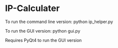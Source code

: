 IP-Calculater
=============

To run the command line version:
python ip_helper.py

To run the GUI version:
python gui.py

Requires PyQt4 to run the GUI version
